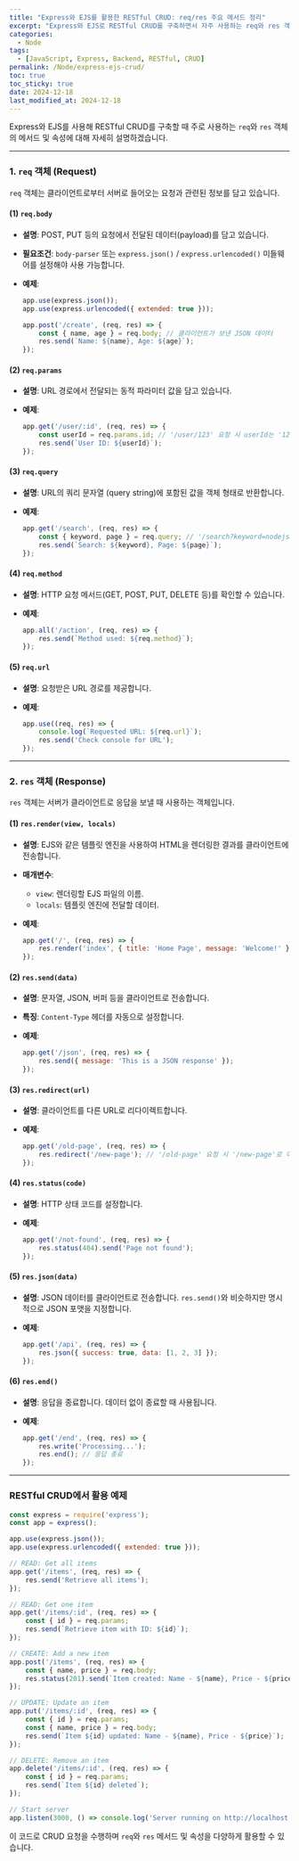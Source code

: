 ```yaml
---
title: "Express와 EJS를 활용한 RESTful CRUD: req/res 주요 메서드 정리"
excerpt: "Express와 EJS로 RESTful CRUD를 구축하면서 자주 사용하는 req와 res 객체의 주요 메서드와 속성을 정리합니다. 자세한 예제와 함께 배워보세요."
categories:
  - Node
tags:
  - [JavaScript, Express, Backend, RESTful, CRUD]
permalink: /Node/express-ejs-crud/
toc: true
toc_sticky: true
date: 2024-12-18
last_modified_at: 2024-12-18
---
```


Express와 EJS를 사용해 RESTful CRUD를 구축할 때 주로 사용하는 `req`와 `res` 객체의 메서드 및 속성에 대해 자세히 설명하겠습니다.

---

### **1. `req` 객체 (Request)**

`req` 객체는 클라이언트로부터 서버로 들어오는 요청과 관련된 정보를 담고 있습니다.

#### **(1) `req.body`**
- **설명**: POST, PUT 등의 요청에서 전달된 데이터(payload)를 담고 있습니다.
- **필요조건**: `body-parser` 또는 `express.json()` / `express.urlencoded()` 미들웨어를 설정해야 사용 가능합니다.
- **예제**:

  ```javascript
  app.use(express.json());
  app.use(express.urlencoded({ extended: true }));

  app.post('/create', (req, res) => {
      const { name, age } = req.body; // 클라이언트가 보낸 JSON 데이터
      res.send(`Name: ${name}, Age: ${age}`);
  });
  ```

#### **(2) `req.params`**
- **설명**: URL 경로에서 전달되는 동적 파라미터 값을 담고 있습니다.
- **예제**:

  ```javascript
  app.get('/user/:id', (req, res) => {
      const userId = req.params.id; // '/user/123' 요청 시 userId는 '123'
      res.send(`User ID: ${userId}`);
  });
  ```

#### **(3) `req.query`**
- **설명**: URL의 쿼리 문자열 (query string)에 포함된 값을 객체 형태로 반환합니다.
- **예제**:

  ```javascript
  app.get('/search', (req, res) => {
      const { keyword, page } = req.query; // '/search?keyword=nodejs&page=2'
      res.send(`Search: ${keyword}, Page: ${page}`);
  });
  ```

#### **(4) `req.method`**
- **설명**: HTTP 요청 메서드(GET, POST, PUT, DELETE 등)를 확인할 수 있습니다.
- **예제**:

  ```javascript
  app.all('/action', (req, res) => {
      res.send(`Method used: ${req.method}`);
  });
  ```

#### **(5) `req.url`**
- **설명**: 요청받은 URL 경로를 제공합니다.
- **예제**:

  ```javascript
  app.use((req, res) => {
      console.log(`Requested URL: ${req.url}`);
      res.send('Check console for URL');
  });
  ```

---

### **2. `res` 객체 (Response)**

`res` 객체는 서버가 클라이언트로 응답을 보낼 때 사용하는 객체입니다.

#### **(1) `res.render(view, locals)`**
- **설명**: EJS와 같은 템플릿 엔진을 사용하여 HTML을 렌더링한 결과를 클라이언트에 전송합니다.
- **매개변수**:
  - `view`: 렌더링할 EJS 파일의 이름.
  - `locals`: 템플릿 엔진에 전달할 데이터.
- **예제**:

  ```javascript
  app.get('/', (req, res) => {
      res.render('index', { title: 'Home Page', message: 'Welcome!' });
  });
  ```

#### **(2) `res.send(data)`**
- **설명**: 문자열, JSON, 버퍼 등을 클라이언트로 전송합니다.
- **특징**: `Content-Type` 헤더를 자동으로 설정합니다.
- **예제**:

  ```javascript
  app.get('/json', (req, res) => {
      res.send({ message: 'This is a JSON response' });
  });
  ```

#### **(3) `res.redirect(url)`**
- **설명**: 클라이언트를 다른 URL로 리다이렉트합니다.
- **예제**:

  ```javascript
  app.get('/old-page', (req, res) => {
      res.redirect('/new-page'); // '/old-page' 요청 시 '/new-page'로 이동
  });
  ```

#### **(4) `res.status(code)`**
- **설명**: HTTP 상태 코드를 설정합니다.
- **예제**:

  ```javascript
  app.get('/not-found', (req, res) => {
      res.status(404).send('Page not found');
  });
  ```

#### **(5) `res.json(data)`**
- **설명**: JSON 데이터를 클라이언트로 전송합니다. `res.send()`와 비슷하지만 명시적으로 JSON 포맷을 지정합니다.
- **예제**:

  ```javascript
  app.get('/api', (req, res) => {
      res.json({ success: true, data: [1, 2, 3] });
  });
  ```

#### **(6) `res.end()`**
- **설명**: 응답을 종료합니다. 데이터 없이 종료할 때 사용됩니다.
- **예제**:

  ```javascript
  app.get('/end', (req, res) => {
      res.write('Processing...');
      res.end(); // 응답 종료
  });
  ```

---

### **RESTful CRUD에서 활용 예제**

```javascript
const express = require('express');
const app = express();

app.use(express.json());
app.use(express.urlencoded({ extended: true }));

// READ: Get all items
app.get('/items', (req, res) => {
    res.send('Retrieve all items');
});

// READ: Get one item
app.get('/items/:id', (req, res) => {
    const { id } = req.params;
    res.send(`Retrieve item with ID: ${id}`);
});

// CREATE: Add a new item
app.post('/items', (req, res) => {
    const { name, price } = req.body;
    res.status(201).send(`Item created: Name - ${name}, Price - ${price}`);
});

// UPDATE: Update an item
app.put('/items/:id', (req, res) => {
    const { id } = req.params;
    const { name, price } = req.body;
    res.send(`Item ${id} updated: Name - ${name}, Price - ${price}`);
});

// DELETE: Remove an item
app.delete('/items/:id', (req, res) => {
    const { id } = req.params;
    res.send(`Item ${id} deleted`);
});

// Start server
app.listen(3000, () => console.log('Server running on http://localhost:3000'));
```

이 코드로 CRUD 요청을 수행하며 `req`와 `res` 메서드 및 속성을 다양하게 활용할 수 있습니다.

